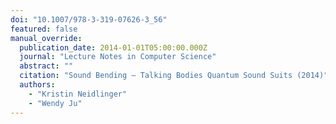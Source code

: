 ```yaml
---
doi: "10.1007/978-3-319-07626-3_56"
featured: false
manual_override:
  publication_date: 2014-01-01T05:00:00.000Z
  journal: "Lecture Notes in Computer Science"
  abstract: ""
  citation: "Sound Bending – Talking Bodies Quantum Sound Suits (2014)"
  authors:
    - "Kristin Neidlinger"
    - "Wendy Ju"
---
```


<!-- You can add additional content about this publication here if needed -->
